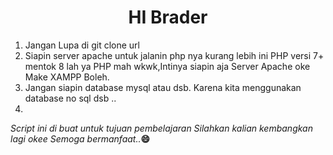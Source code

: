 <h1 align="center">HI Brader</h1>
<ol>
<li>Jangan Lupa di git clone url</li>
  <li>Siapin server apache untuk jalanin php nya kurang lebih ini PHP versi 7+ mentok 8 lah ya PHP mah wkwk,Intinya siapin aja Server Apache oke Make XAMPP Boleh.</li>
<li>Jangan siapin database mysql atau dsb. Karena kita menggunakan database no sql dsb ..<li>  
</ol>

<i>Script ini di buat untuk tujuan pembelajaran 
Silahkan kalian kembangkan lagi okee Semoga bermanfaat..</i><b>😄</b>
